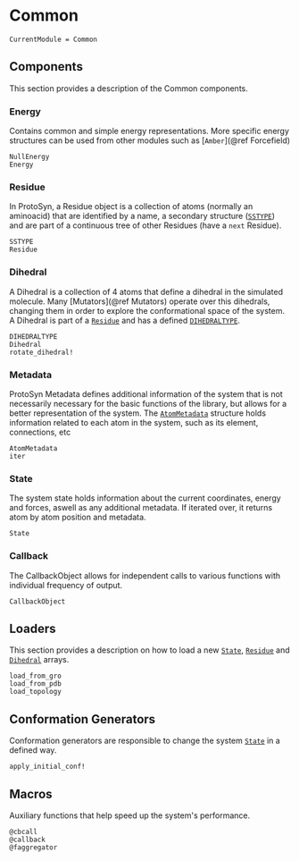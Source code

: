 # Common

```@meta
CurrentModule = Common
```

## Components

This section provides a description of the Common components.

### Energy

Contains common and simple energy representations. More specific energy structures can be used from other modules such as [`Amber`](@ref Forcefield)

```@docs
NullEnergy
Energy
```

### Residue

In ProtoSyn, a Residue object is a collection of atoms (normally an aminoacid) that are identified by a name, a secondary structure ([`SSTYPE`](@ref)) and are part of a continuous tree of other Residues (have a `next` Residue).

```@docs
SSTYPE
Residue
```

### Dihedral

A Dihedral is a collection of 4 atoms that define a dihedral in the simulated molecule. Many [Mutators](@ref Mutators) operate over this dihedrals, changing them in order to explore the conformational space of the system. A Dihedral is part of a [`Residue`](@ref) and has a defined [`DIHEDRALTYPE`](@ref).

```@docs
DIHEDRALTYPE
Dihedral
rotate_dihedral!
```

### Metadata

ProtoSyn Metadata defines additional information of the system that is not necessarily necessary for the basic functions of the library, but allows for a better representation of the system. The [`AtomMetadata`](@ref) structure holds information related to each atom in the system, such as its element, connections, etc

```@docs
AtomMetadata
iter
```

### State

The system state holds information about the current coordinates, energy and forces, aswell as any additional metadata. If iterated over, it returns atom by atom position and metadata.

```@docs
State
```

### Callback

The CallbackObject allows for independent calls to various functions with individual frequency of output. 

```@docs
CallbackObject
```

## Loaders

This section provides a description on how to load a new [`State`](@ref), [`Residue`](@ref) and [`Dihedral`](@ref) arrays.

```@docs
load_from_gro
load_from_pdb
load_topology
```

## Conformation Generators

Conformation generators are responsible to change the system [`State`](@ref) in a defined way.

```@docs
apply_initial_conf!
```

## Macros

Auxiliary functions that help speed up the system's performance.

```@docs
@cbcall
@callback
@faggregator
```
